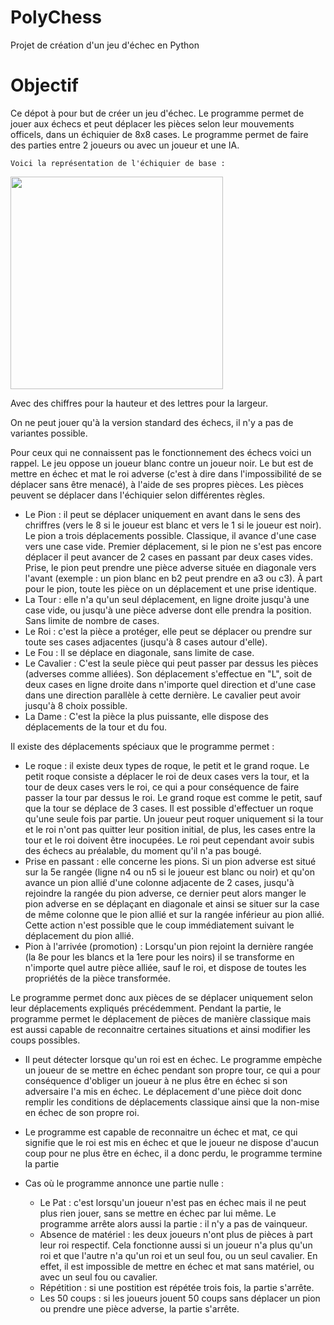 # PolyChess
Projet de création d'un jeu d'échec en Python

# Objectif
Ce dépot à pour but de créer un jeu d'échec.
Le programme permet de jouer aux échecs et peut déplacer les pièces selon leur mouvements officels, dans un échiquier de 8x8 cases. Le programme permet de faire des parties entre 2 joueurs ou avec un joueur et une IA.

`Voici la représentation de l'échiquier de base :`

<img class="ChessBoard" src="https://user-images.githubusercontent.com/56953297/71244403-b74ece00-2312-11ea-83d9-d85f36f7e0e5.png" width="340px">

Avec des chiffres pour la hauteur et des lettres pour la largeur.

On ne peut jouer qu'à la version standard des échecs, il n'y a pas de variantes possible.

Pour ceux qui ne connaissent pas le fonctionnement des échecs voici un rappel.
Le jeu oppose un joueur blanc contre un joueur noir. Le but est de mettre en échec et mat le roi adverse (c'est à dire dans l'impossibilité de se déplacer sans être menacé), à l'aide de ses propres pièces. Les pièces peuvent se déplacer dans l'échiquier selon différentes règles.
* Le Pion : il peut se déplacer uniquement en avant dans le sens des chriffres (vers le 8 si le joueur est blanc et vers le 1 si le joueur est noir). Le pion a trois déplacements possible. Classique, il avance d'une case vers une case vide. Premier déplacement, si le pion ne s'est pas encore déplacer il peut avancer de 2 cases en passant par deux cases vides. Prise, le pion peut prendre une pièce adverse située en diagonale vers l'avant (exemple : un pion blanc en b2 peut prendre en a3 ou c3). À part pour le pion, toute les pièce on un déplacement et une prise identique.
* La Tour : elle n'a qu'un seul déplacement, en ligne droite jusqu'à une case vide, ou jusqu'à une pièce adverse dont elle prendra la position. Sans limite de nombre de cases.
* Le Roi : c'est la pièce a protéger, elle peut se déplacer ou prendre sur toute ses cases adjacentes (jusqu'à 8 cases autour d'elle).
* Le Fou : Il se déplace en diagonale, sans limite de case.
* Le Cavalier : C'est la seule pièce qui peut passer par dessus les pièces (adverses comme alliées). Son déplacement s'effectue en "L", soit de deux cases en ligne droite dans n'importe quel direction et d'une case dans une direction parallèle à cette dernière. Le cavalier peut avoir jusqu'à 8 choix possible.
* La Dame : C'est la pièce la plus puissante, elle dispose des déplacements de la tour et du fou.

Il existe des déplacements spéciaux que le programme permet : 
* Le roque : il existe deux types de roque, le petit et le grand roque. Le petit roque consiste a déplacer le roi de deux cases vers la tour, et la tour de deux cases vers le roi, ce qui a pour conséquence de faire passer la tour par dessus le roi. Le grand roque est comme le petit, sauf que la tour se déplace de 3 cases. Il est possible d'effectuer un roque qu'une seule fois par partie. Un joueur peut roquer uniquement si la tour et le roi n'ont pas quitter leur position initial, de plus, les cases entre la tour et le roi doivent être inocupées. Le roi peut cependant avoir subis des échecs au préalable, du moment qu'il n'a pas bougé.
* Prise en passant : elle concerne les pions. Si un pion adverse est situé sur la 5e rangée (ligne n4 ou n5 si le joueur est blanc ou noir) et qu'on avance un pion allié d'une colonne adjacente de 2 cases, jusqu'à rejoindre la rangée du pion adverse, ce dernier peut alors manger le pion adverse en se déplaçant en diagonale et ainsi se situer sur la case de même colonne que le pion allié et sur la rangée inférieur au pion allié. Cette action n'est possible que le coup immédiatement suivant le déplacement du pion allié. 
* Pion à l'arrivée (promotion) : Lorsqu'un pion rejoint la dernière rangée (la 8e pour les blancs et la 1ere pour les noirs) il se transforme en n'importe quel autre pièce alliée, sauf le roi, et dispose de toutes les propriétés de la pièce transformée.


Le programme permet donc aux pièces de se déplacer uniquement selon leur déplacements expliqués précédemment.
Pendant la partie, le programme permet le déplacement de pièces de manière classique mais est aussi capable de reconnaitre certaines situations et ainsi modifier les coups possibles.
* Il peut détecter lorsque qu'un roi est en échec. Le programme empèche un joueur de se mettre en échec pendant son propre tour, ce qui a pour conséquence d'obliger un joueur à ne plus être en échec si son adversaire l'a mis en échec. Le déplacement d'une pièce doit donc remplir les conditions de déplacements classique ainsi que la non-mise en échec de son propre roi.
* Le programme est capable de reconnaitre un échec et mat, ce qui signifie que le roi est mis en échec et que le joueur ne dispose d'aucun coup pour ne plus être en échec, il a donc perdu, le programme termine la partie

* Cas où le programme annonce une partie nulle :
  * Le Pat : c'est lorsqu'un joueur n'est pas en échec mais il ne peut plus rien jouer, sans se mettre en échec par lui même. Le programme arrête alors aussi la partie : il n'y a pas de vainqueur.
  * Absence de matériel : les deux joueurs n'ont plus de pièces à part leur roi respectif. Cela fonctionne aussi si un joueur n'a plus qu'un roi et que l'autre n'a qu'un roi et un seul fou, ou un seul cavalier. En effet, il est impossible de mettre en échec et mat sans matériel, ou avec un seul fou ou cavalier.
  * Répétition : si une postition est répétée trois fois, la partie s'arrête.
  * Les 50 coups : si les joueurs jouent 50 coups sans déplacer un pion ou prendre une pièce adverse, la partie s'arrête.

